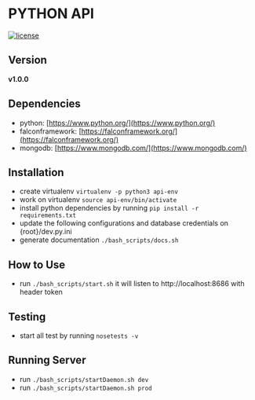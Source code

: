 # PYTHON API
[![license](https://img.shields.io/github/license/mashape/apistatus.svg)]()

## Version
**v1.0.0**

## Dependencies
* python: [https://www.python.org/](https://www.python.org/)
* falconframework: [https://falconframework.org/](https://falconframework.org/)
* mongodb: [https://www.mongodb.com/](https://www.mongodb.com/)


## Installation
* create virtualenv `virtualenv -p python3 api-env`
* work on virtualenv `source api-env/bin/activate`
* install python dependencies by running `pip install -r requirements.txt`
* update the following configurations and database credentials on {root}/dev.py.ini
* generate documentation `./bash_scripts/docs.sh`


## How to Use
* run `./bash_scripts/start.sh` it will listen to http://localhost:8686 with header token


## Testing
* start all test by running `nosetests -v`


## Running Server
* run `./bash_scripts/startDaemon.sh dev`
* run `./bash_scripts/startDaemon.sh prod`
